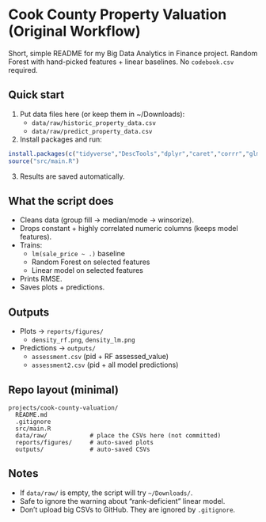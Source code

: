 # Cook County Property Valuation (Original Workflow)

Short, simple README for my Big Data Analytics in Finance project.
Random Forest with hand-picked features + linear baselines.
No `codebook.csv` required.

## Quick start
1) Put data files here (or keep them in ~/Downloads):
   - `data/raw/historic_property_data.csv`
   - `data/raw/predict_property_data.csv`
2) Install packages and run:
```r
install.packages(c("tidyverse","DescTools","dplyr","caret","corrr","glmnet","randomForest","corrplot","ggplot2"))
source("src/main.R")
```
3) Results are saved automatically.

## What the script does
- Cleans data (group fill → median/mode → winsorize).
- Drops constant + highly correlated numeric columns (keeps model features).
- Trains:
  - `lm(sale_price ~ .)` baseline
  - Random Forest on selected features
  - Linear model on selected features
- Prints RMSE.
- Saves plots + predictions.

## Outputs
- Plots → `reports/figures/`
  - `density_rf.png`, `density_lm.png`
- Predictions → `outputs/`
  - `assessment.csv`  (pid + RF assessed_value)
  - `assessment2.csv` (pid + all model predictions)

## Repo layout (minimal)
```
projects/cook-county-valuation/
  README.md
  .gitignore
  src/main.R
  data/raw/            # place the CSVs here (not committed)
  reports/figures/     # auto-saved plots
  outputs/             # auto-saved CSVs
```

## Notes
- If `data/raw/` is empty, the script will try `~/Downloads/`.
- Safe to ignore the warning about “rank-deficient” linear model.
- Don’t upload big CSVs to GitHub. They are ignored by `.gitignore`.
